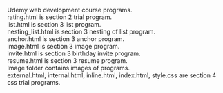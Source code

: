 Udemy web development course programs.<br>
rating.html is section 2 trial program.<br>
list.html is section 3 list program.<br>
nesting_list.html is section 3 nesting of list program.<br>
anchor.html is section 3 anchor program.<br>
image.html is section 3 image program.<br>
invite.html is section 3 birthday invite program.<br>
resume.html is section 3 resume program.<br>
Image folder contains images of programs.<br>
external.html, internal.html, inline.html, index.html, style.css are section 4 css trial programs.

